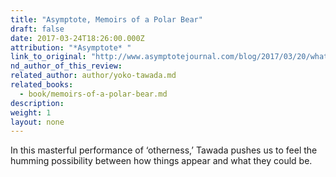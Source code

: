 ```yaml
---
title: "Asymptote, Memoirs of a Polar Bear"
draft: false
date: 2017-03-24T18:26:00.000Z
attribution: "*Asymptote* "
link_to_original: "http://www.asymptotejournal.com/blog/2017/03/20/whats-new-in-translation-march-2017/"
nd_author_of_this_review:
related_author: author/yoko-tawada.md
related_books:
  - book/memoirs-of-a-polar-bear.md
description:
weight: 1
layout: none
---
```

In this masterful performance of ‘otherness,’ Tawada pushes us to feel the humming possibility between how things appear and what they could be.
